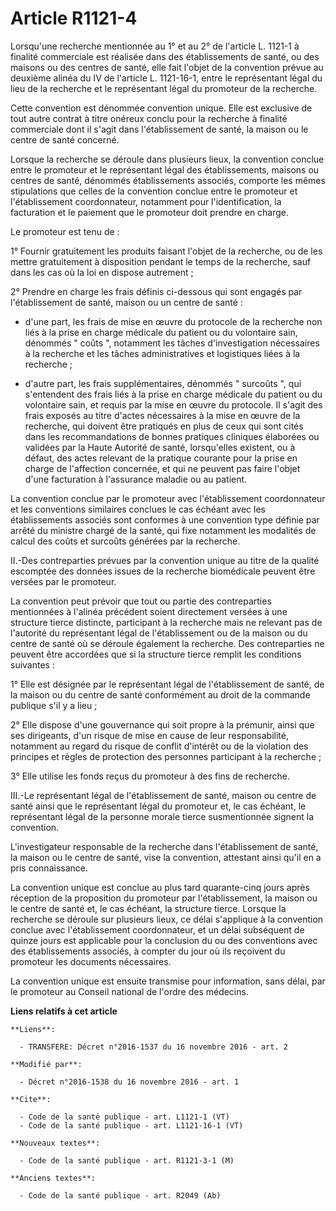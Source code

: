 # Article R1121-4

Lorsqu'une recherche mentionnée au 1° et au 2° de l'article L. 1121-1 à finalité commerciale est réalisée dans des
établissements de santé, ou des maisons ou des centres de santé, elle fait l'objet de la convention prévue au deuxième alinéa
du IV de l'article L. 1121-16-1, entre le représentant légal du lieu de la recherche et le représentant légal du promoteur de
la recherche. 

Cette convention est dénommée convention unique. Elle est exclusive de tout autre contrat à titre onéreux conclu pour la
recherche à finalité commerciale dont il s'agit dans l'établissement de santé, la maison ou le centre de santé concerné. 

Lorsque la recherche se déroule dans plusieurs lieux, la convention conclue entre le promoteur et le représentant légal des
établissements, maisons ou centres de santé, dénommés établissements associés, comporte les mêmes stipulations que celles de
la convention conclue entre le promoteur et l'établissement coordonnateur, notamment pour l'identification, la facturation et
le paiement que le promoteur doit prendre en charge. 

Le promoteur est tenu de : 

1° Fournir gratuitement les produits faisant l'objet de la recherche, ou de les mettre gratuitement à disposition pendant le
temps de la recherche, sauf dans les cas où la loi en dispose autrement ; 

2° Prendre en charge les frais définis ci-dessous qui sont engagés par l'établissement de santé, maison ou un centre de
santé :

- d'une part, les frais de mise en œuvre du protocole de la recherche non liés à la prise en charge médicale du patient ou du
volontaire sain, dénommés " coûts ", notamment les tâches d'investigation nécessaires à la recherche et les tâches
administratives et logistiques liées à la recherche ;

- d'autre part, les frais supplémentaires, dénommés " surcoûts ", qui s'entendent des frais liés à la prise en charge
médicale du patient ou du volontaire sain, et requis par la mise en œuvre du protocole. Il s'agit des frais exposés au titre
d'actes nécessaires à la mise en œuvre de la recherche, qui doivent être pratiqués en plus de ceux qui sont cités dans les
recommandations de bonnes pratiques cliniques élaborées ou validées par la Haute Autorité de santé, lorsqu'elles existent, ou
à défaut, des actes relevant de la pratique courante pour la prise en charge de l'affection concernée, et qui ne peuvent pas
faire l'objet d'une facturation à l'assurance maladie ou au patient. 

La convention conclue par le promoteur avec l'établissement coordonnateur et les conventions similaires conclues le cas
échéant avec les établissements associés sont conformes à une convention type définie par arrêté du ministre chargé de la
santé, qui fixe notamment les modalités de calcul des coûts et surcoûts générées par la recherche. 

II.-Des contreparties prévues par la convention unique au titre de la qualité escomptée des données issues de la recherche
biomédicale peuvent être versées par le promoteur. 

La convention peut prévoir que tout ou partie des contreparties mentionnées à l'alinéa précédent soient directement versées à
une structure tierce distincte, participant à la recherche mais ne relevant pas de l'autorité du représentant légal de
l'établissement ou de la maison ou du centre de santé où se déroule également la recherche. Des contreparties ne peuvent être
accordées que si la structure tierce remplit les conditions suivantes : 

1° Elle est désignée par le représentant légal de l'établissement de santé, de la maison ou du centre de santé conformément
au droit de la commande publique s'il y a lieu ; 

2° Elle dispose d'une gouvernance qui soit propre à la prémunir, ainsi que ses dirigeants, d'un risque de mise en cause de
leur responsabilité, notamment au regard du risque de conflit d'intérêt ou de la violation des principes et règles de
protection des personnes participant à la recherche ; 

3° Elle utilise les fonds reçus du promoteur à des fins de recherche. 

III.-Le représentant légal de l'établissement de santé, maison ou centre de santé ainsi que le représentant légal du
promoteur et, le cas échéant, le représentant légal de la personne morale tierce susmentionnée signent la convention. 

L'investigateur responsable de la recherche dans l'établissement de santé, la maison ou le centre de santé, vise la
convention, attestant ainsi qu'il en a pris connaissance. 

La convention unique est conclue au plus tard quarante-cinq jours après réception de la proposition du promoteur par
l'établissement, la maison ou le centre de santé et, le cas échéant, la structure tierce. Lorsque la recherche se déroule sur
plusieurs lieux, ce délai s'applique à la convention conclue avec l'établissement coordonnateur, et un délai subséquent de
quinze jours est applicable pour la conclusion du ou des conventions avec des établissements associés, à compter du jour où
ils reçoivent du promoteur les documents nécessaires. 

La convention unique est ensuite transmise pour information, sans délai, par le promoteur au Conseil national de l'ordre des
médecins.

**Liens relatifs à cet article**

	**Liens**:

	  - TRANSFERE: Décret n°2016-1537 du 16 novembre 2016 - art. 2

	**Modifié par**:

	  - Décret n°2016-1538 du 16 novembre 2016 - art. 1

	**Cite**:

	  - Code de la santé publique - art. L1121-1 (VT)
	  - Code de la santé publique - art. L1121-16-1 (VT)

	**Nouveaux textes**:

	  - Code de la santé publique - art. R1121-3-1 (M)

	**Anciens textes**:

	  - Code de la santé publique - art. R2049 (Ab)

